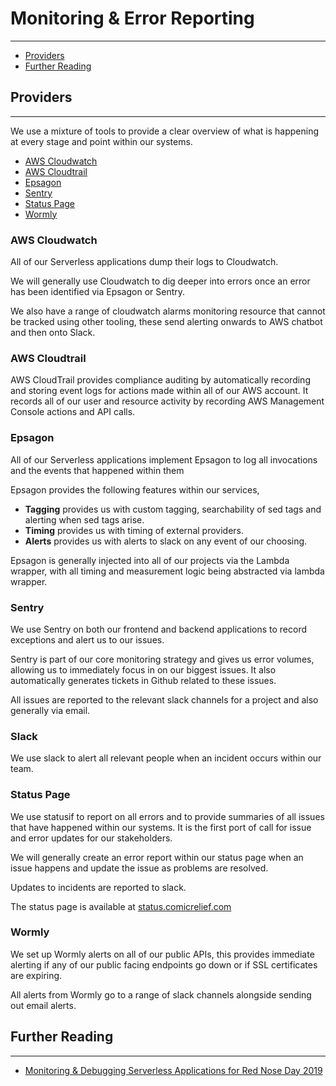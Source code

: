 # Monitoring & Error Reporting
***

* [Providers](#providers)
* [Further Reading](#further-reading)

## Providers
***

We use a mixture of tools to provide a clear overview of what is happening at every stage and point within our systems.

- [AWS Cloudwatch](#aws-cloudwatch)
- [AWS Cloudtrail](#aws-cloudtrail)
- [Epsagon](#epsagon)
- [Sentry](#sentry)
- [Status Page](#status-page)
- [Wormly](#wormly)

### AWS Cloudwatch
All of our Serverless applications dump their logs to Cloudwatch.

We will generally use Cloudwatch to dig deeper into errors once an error has been identified via Epsagon or Sentry.

We also have a range of cloudwatch alarms monitoring resource that cannot be tracked using other tooling, these send
alerting onwards to AWS chatbot and then onto Slack.

### AWS Cloudtrail

AWS CloudTrail provides compliance auditing by automatically recording and storing event logs for actions made within 
all of our AWS account. It records all of our user and resource activity by recording AWS Management Console actions 
and API calls.

### Epsagon
All of our Serverless applications implement Epsagon to log all invocations and the events that happened within them

Epsagon provides the following features within our services,

- **Tagging** provides us with custom tagging, searchability of sed tags and alerting when sed tags arise.
- **Timing** provides us with timing of external providers.
- **Alerts** provides us with alerts to slack on any event of our choosing.

Epsagon is generally injected into all of our projects via the Lambda wrapper, with all timing and measurement logic
being abstracted via lambda wrapper.

### Sentry
We use Sentry on both our frontend and backend applications to record exceptions and alert us to our issues.

Sentry is part of our core monitoring strategy and gives us error volumes, allowing us to immediately focus in on our
biggest issues. It also automatically generates tickets in Github related to these issues.

All issues are reported to the relevant slack channels for a project and also generally via email.

### Slack
We use slack to alert all relevant people when an incident occurs within our team.

### Status Page
We use statusif to report on all errors and to provide summaries of all issues that have happened within our systems.
It is the first port of call for issue and error updates for our stakeholders.

We will generally create an error report within our status page when an issue happens and update the issue as problems are 
resolved.

Updates to incidents are reported to slack.

The status page is available at [status.comicrelief.com](https://status.comicrelief.com/)

### Wormly
We set up Wormly alerts on all of our public APIs, this provides immediate alerting if any of our public facing 
endpoints go down or if SSL certificates are expiring.

All alerts from Wormly go to a range of slack channels alongside sending out email alerts.

## Further Reading
***

- [Monitoring & Debugging Serverless Applications for Red Nose Day 2019](https://medium.com/comic-relief/monitoring-debugging-serverless-applications-for-red-nose-day-2019-b2e3dd43613b)
